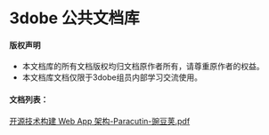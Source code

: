 # 3dobe 公共文档库

#### 版权声明

* 本文档库的所有文档版权均归文档原作者所有，请尊重原作者的权益。
* 本文档库文档仅限于3dobe组员内部学习交流使用。

#### 文档列表：

[开源技术构建 Web App 架构-Paracutin-豌豆荚.pdf](https://github.com/3-dobe/documents/blob/master/%E5%BC%80%E6%BA%90%E6%8A%80%E6%9C%AF%E6%9E%84%E5%BB%BA%20Web%20App%20%E6%9E%B6%E6%9E%84-Paracutin-%E8%B1%8C%E8%B1%86%E8%8D%9A.pdf?raw=true)
